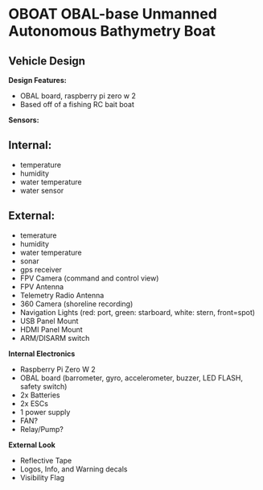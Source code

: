 
# OBOAT OBAL-base Unmanned Autonomous Bathymetry Boat
## Vehicle Design 

**Design Features:**
- OBAL board, raspberry pi zero w 2
- Based off of a fishing RC bait boat


**Sensors:**
## Internal:
- temperature
- humidity
- water temperature
- water sensor

## External:
- temerature
- humidity
- water temperature
- sonar
- gps receiver
- FPV Camera (command and control view)
- FPV Antenna
- Telemetry Radio Antenna
- 360 Camera (shoreline recording)
- Navigation Lights (red: port, green: starboard, white: stern, front=spot)
- USB Panel Mount
- HDMI Panel Mount
- ARM/DISARM switch

**Internal Electronics**
- Raspberry Pi Zero W 2
- OBAL board (barrometer, gyro, accelerometer, buzzer, LED FLASH, safety switch)
- 2x Batteries
- 2x ESCs
- 1 power supply
- FAN?
- Relay/Pump? 

**External Look**
- Reflective Tape
- Logos, Info, and Warning decals
- Visibility Flag
